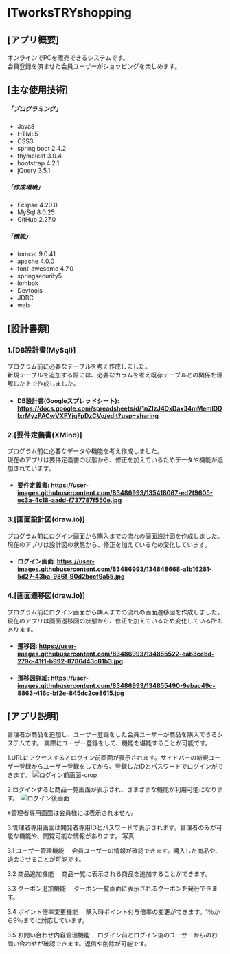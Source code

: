 # ITworksTRYshopping

## [アプリ概要]
オンラインでPCを販売できるシステムです。  
会員登録を済ませた会員ユーザーがショッピングを楽しめます。

## [主な使用技術]
##### 「プログラミング」
* Java8
* HTML5
* CSS3
* spring boot 2.4.2
* thymeleaf 3.0.4
* bootstrap 4.2.1
* jQuery 3.5.1
##### 「作成環境」
* Eclipse 4.20.0
* MySql 8.0.25
* GitHub 2.27.0
##### 「機能」
* tomcat 9.0.41
* apache 4.0.0
* font-awesome 4.7.0
* springsecurity5
* lombok
* Devtools
* JDBC
* web



 ## [設計書類]
 
 
### 1.[DB設計書(MySql)]  
プログラム前に必要なテーブルを考え作成しました。  
新規テーブルを追加する際には、必要なカラムを考え既存テーブルとの関係を理解した上で作成しました。

* #### DB設計書(Googleスプレッドシート): https://docs.google.com/spreadsheets/d/1nZIzJ4DxDax34mMemlDDlxrMyzPACwVXFYjqFpDzCVo/edit?usp=sharing

### 2.[要件定義書(XMind)]  
プログラム前に必要なデータや機能を考え作成しました。  
現在のアプリは要件定義書の状態から、修正を加えているためデータや機能が追加されています。  
* #### 要件定義書: https://user-images.githubusercontent.com/83486993/135418067-ed2f9605-ec3a-4c18-aadd-f737787f550e.jpg

### 3.[画面設計図(draw.io)]  
プログラム前にログイン画面から購入までの流れの画面設計図を作成しました。  
現在のアプリは設計図の状態から、修正を加えているため変化しています。
* #### ログイン画面: https://user-images.githubusercontent.com/83486993/134848668-a1b16281-5d27-43ba-986f-90d2bccf9a55.jpg

### 4.[画面遷移図(draw.io)]  
プログラム前にログイン画面から購入までの流れの画面遷移図を作成しました。  
現在のアプリは画面遷移図の状態から、修正を加えているため変化している所もあります。
* #### 遷移図: https://user-images.githubusercontent.com/83486993/134855522-eab3cebd-279c-41f1-b992-8786d43c81b3.jpg
* #### 遷移図詳細: https://user-images.githubusercontent.com/83486993/134855490-9ebac49c-8863-416c-bf2e-845dc2ce8615.jpg







## [アプリ説明] ##

管理者が商品を追加し、ユーザー登録をした会員ユーザーが商品を購入できるシステムです。
実際にユーザー登録をして、機能を堪能することが可能です。

1.URLにアクセスするとログイン前画面が表示されます。サイドバーの新規ユーザー登録からユーザー登録をしてから、登録したIDとパスワードでログインができます。
![ログイン前画面-crop](https://user-images.githubusercontent.com/83486993/134625852-d02dbba7-68af-40fc-a1b8-d996f31eee8a.png)

2.ログインすると商品一覧画面が表示され、さまざまな機能が利用可能になります。
![ログイン後画面](https://user-images.githubusercontent.com/83486993/134626218-54cfcd64-e41a-443d-ab76-281a2c2fd6b5.png)

※管理者専用画面は会員様には表示されません。


3.管理者専用画面は開発者専用IDとパスワードで表示されます。管理者のみが可能な機能や、閲覧可能な情報があります。
写真

3.1 ユーザー管理機能
　会員ユーザーの情報が確認できます。購入した商品や、退会させることが可能です。

3.2 商品追加機能
　商品一覧に表示される商品を追加することができます。

3.3 クーポン追加機能
　クーポン一覧画面に表示されるクーポンを発行できます。

3.4 ポイント倍率変更機能
　購入時ポイント付与倍率の変更ができます。1％から9％までに対応しています。

3.5 お問い合わせ内容管理機能
　ログイン前とログイン後のユーザーからのお問い合わせが確認できます。返信や削除が可能です。









